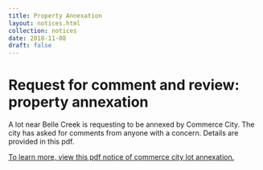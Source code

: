 ```yaml
---
title: Property Annexation
layout: notices.html
collection: notices
date: 2018-11-08
draft: false
---
```


# Request for comment and review: property annexation

A lot near Belle Creek is requesting to be annexed by Commerce City. The city has asked for comments from anyone with a concern.
Details are provided in this pdf.

<a target="_blank" href="/notices/commerce-city-lot-annex.pdf">To learn more, view this pdf notice of commerce city lot annexation.</a>
